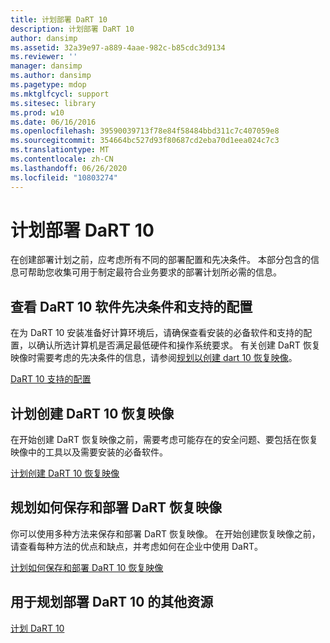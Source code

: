```yaml
---
title: 计划部署 DaRT 10
description: 计划部署 DaRT 10
author: dansimp
ms.assetid: 32a39e97-a889-4aae-982c-b85cdc3d9134
ms.reviewer: ''
manager: dansimp
ms.author: dansimp
ms.pagetype: mdop
ms.mktglfcycl: support
ms.sitesec: library
ms.prod: w10
ms.date: 06/16/2016
ms.openlocfilehash: 39590039713f78e84f58484bbd311c7c407059e8
ms.sourcegitcommit: 354664bc527d93f80687cd2eba70d1eea024c7c3
ms.translationtype: MT
ms.contentlocale: zh-CN
ms.lasthandoff: 06/26/2020
ms.locfileid: "10803274"
---
```

# 计划部署 DaRT 10


在创建部署计划之前，应考虑所有不同的部署配置和先决条件。 本部分包含的信息可帮助您收集可用于制定最符合业务要求的部署计划所必需的信息。

## 查看 DaRT 10 软件先决条件和支持的配置


在为 DaRT 10 安装准备好计算环境后，请确保查看安装的必备软件和支持的配置，以确认所选计算机是否满足最低硬件和操作系统要求。 有关创建 DaRT 恢复映像时需要考虑的先决条件的信息，请参阅[规划以创建 dart 10 恢复映像](planning-to-create-the-dart-10-recovery-image.md)。

[DaRT 10 支持的配置](dart-10-supported-configurations.md)

## 计划创建 DaRT 10 恢复映像


在开始创建 DaRT 恢复映像之前，需要考虑可能存在的安全问题、要包括在恢复映像中的工具以及需要安装的必备软件。

[计划创建 DaRT 10 恢复映像](planning-to-create-the-dart-10-recovery-image.md)

## 规划如何保存和部署 DaRT 恢复映像


你可以使用多种方法来保存和部署 DaRT 恢复映像。 在开始创建恢复映像之前，请查看每种方法的优点和缺点，并考虑如何在企业中使用 DaRT。

[计划如何保存和部署 DaRT 10 恢复映像](planning-how-to-save-and-deploy-the-dart-10-recovery-image.md)

## 用于规划部署 DaRT 10 的其他资源


[计划 DaRT 10](planning-for-dart-10.md)

 

 





